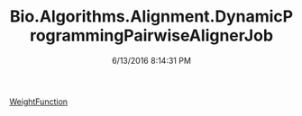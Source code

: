 ﻿---
title: Bio.Algorithms.Alignment.DynamicProgrammingPairwiseAlignerJob
date: 6/13/2016 8:14:31 PM
---

[WeightFunction](T-Bio.Algorithms.Alignment.DynamicProgrammingPairwiseAlignerJob.WeightFunction.html)
